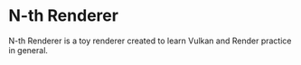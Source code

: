 # N-th Renderer

N-th Renderer is a toy renderer created to learn Vulkan and Render practice in general.